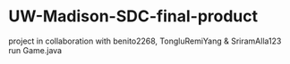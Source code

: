 # UW-Madison-SDC-final-product
project in collaboration with benito2268, TongluRemiYang & SriramAlla123 <br />
run Game.java
